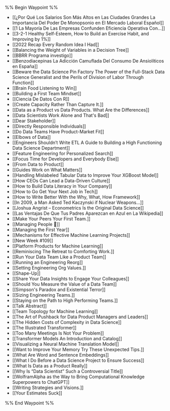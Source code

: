 %% Begin Waypoint %%
- [[¿Por Qué Los Salarios Son Más Altos en Las Ciudades Grandes La Importancia Del Poder De Monopsonio en El Mercado Laboral Español]]
- [[1 La Mayoría De Las Empresas Confunden Eficiencia Operativa Con...]]
- [[3-2-1 Healthy Self-Esteem, How to Build an Exercise Habit, and Improving by 1%]]
- [[2022 Recap Every Random Idea I Had]]
- [[Balancing the Weight of Variables in a Decision Tree]]
- [[BBRR Programa investigo]]
- [[Benzodiacepinas La Adicción Camuflada Del Consumo De Ansiolíticos en España]]
- [[Beware the Data Science Pin Factory The Power of the Full-Stack Data Science Generalist and the Perils of Division of Labor Through Function]]
- [[Brain Food Listening to Win]]
- [[Building a First Team Mindset]]
- [[Ciencia De Datos Con R]]
- [[Create Capacity Rather Than Capture It.]]
- [[Data as a Product vs Data Products. What Are the Differences]]
- [[Data Scientists Work Alone and That's Bad]]
- [[Dear Stakeholder]]
- [[Directly Responsible Individuals]]
- [[Do Data Teams Have Product-Market Fit]]
- [[Elbows of Data]]
- [[Engineers Shouldn’t Write ETL A Guide to Building a High Functioning Data Science Department]]
- [[Feature Engineering for Personalized Search]]
- [[Focus Time for Developers and Everybody Else]]
- [[From Data to Product]]
- [[Guides  Work on What Matters]]
- [[Handling Mislabeled Tabular Data to Improve Your XGBoost Model]]
- [[How CEOs Can Lead a Data-Driven Culture]]
- [[How to Build Data Literacy in Your Company]]
- [[How to Go Get Your Next Job in Tech]]
- [[How to Write Better With the Why, What, How Framework]]
- [[In 2009, a Man Asked Ted Kaczynski if Nuclear Weapons...]]
- [[Joshua Angrist – Econometrics Is the Original Data Science]]
- [[Las Ventajas De Que Tus Padres Aparezcan en Azul en La Wikipedia]]
- [[Make Your Peers Your First Team.]]
- [[Managing People 🤯]]
- [[Managing the First Year]]
- [[Mechanisms for Effective Machine Learning Projects]]
- [[New Week #109]]
- [[Platform Products for Machine Learning]]
- [[Reminiscing The Retreat to Comforting Work.]]
- [[Run Your Data Team Like a Product Team]]
- [[Running an Engineering Reorg]]
- [[Setting Engineering Org Values.]]
- [[Shape-Up]]
- [[Share Your Data Insights to Engage Your Colleagues]]
- [[Should You Measure the Value of a Data Team]]
- [[Simpson's Paradox and Existential Terror]]
- [[Sizing Engineering Teams.]]
- [[Staying on the Path to High Performing Teams.]]
- [[Talk Abstract]]
- [[Team Topology for Machine Learning]]
- [[The Art of Pushback for Data Product Managers and Leaders]]
- [[The Hidden Costs of Complexity in Data Science]]
- [[The Illustrated Transformer]]
- [[Too Many Meetings Is Not Your Problem]]
- [[Transformer Models An Introduction and Catalog]]
- [[Visualizing a Neural Machine Translation Model]]
- [[Want to Improve Your Memory Try These Unexpected Tips.]]
- [[What Are Word and Sentence Embeddings]]
- [[What I Do Before a Data Science Project to Ensure Success]]
- [[What Is Data as a Product Really]]
- [[Why Is “Data Scientist” Such a Controversial Title]]
- [[WolframAlpha as the Way to Bring Computational Knowledge Superpowers to ChatGPT]]
- [[Writing Strategies and Visions.]]
- [[Your Estimates Suck]]

%% End Waypoint %%
